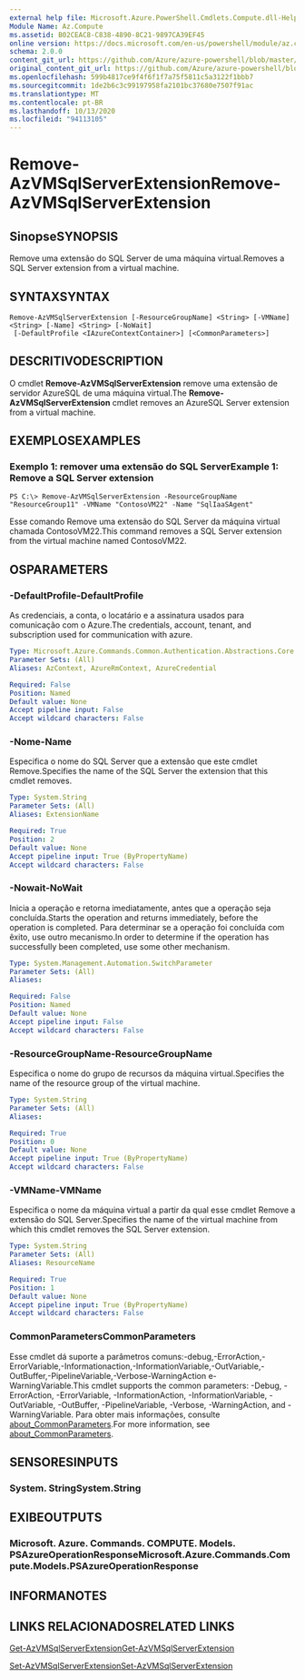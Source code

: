 ```yaml
---
external help file: Microsoft.Azure.PowerShell.Cmdlets.Compute.dll-Help.xml
Module Name: Az.Compute
ms.assetid: B02CEAC8-C838-4890-8C21-9897CA39EF45
online version: https://docs.microsoft.com/en-us/powershell/module/az.compute/remove-azvmsqlserverextension
schema: 2.0.0
content_git_url: https://github.com/Azure/azure-powershell/blob/master/src/Compute/Compute/help/Remove-AzVMSqlServerExtension.md
original_content_git_url: https://github.com/Azure/azure-powershell/blob/master/src/Compute/Compute/help/Remove-AzVMSqlServerExtension.md
ms.openlocfilehash: 599b4817ce9f4f6f1f7a75f5811c5a3122f1bbb7
ms.sourcegitcommit: 1de2b6c3c99197958fa2101bc37680e7507f91ac
ms.translationtype: MT
ms.contentlocale: pt-BR
ms.lasthandoff: 10/13/2020
ms.locfileid: "94113105"
---
```

# <span data-ttu-id="7a5a0-101">Remove-AzVMSqlServerExtension</span><span class="sxs-lookup"><span data-stu-id="7a5a0-101">Remove-AzVMSqlServerExtension</span></span>

## <span data-ttu-id="7a5a0-102">Sinopse</span><span class="sxs-lookup"><span data-stu-id="7a5a0-102">SYNOPSIS</span></span>
<span data-ttu-id="7a5a0-103">Remove uma extensão do SQL Server de uma máquina virtual.</span><span class="sxs-lookup"><span data-stu-id="7a5a0-103">Removes a SQL Server extension from a virtual machine.</span></span>

## <span data-ttu-id="7a5a0-104">SYNTAX</span><span class="sxs-lookup"><span data-stu-id="7a5a0-104">SYNTAX</span></span>

```
Remove-AzVMSqlServerExtension [-ResourceGroupName] <String> [-VMName] <String> [-Name] <String> [-NoWait]
 [-DefaultProfile <IAzureContextContainer>] [<CommonParameters>]
```

## <span data-ttu-id="7a5a0-105">DESCRITIVO</span><span class="sxs-lookup"><span data-stu-id="7a5a0-105">DESCRIPTION</span></span>
<span data-ttu-id="7a5a0-106">O cmdlet **Remove-AzVMSqlServerExtension** remove uma extensão de servidor AzureSQL de uma máquina virtual.</span><span class="sxs-lookup"><span data-stu-id="7a5a0-106">The **Remove-AzVMSqlServerExtension** cmdlet removes an AzureSQL Server extension from a virtual machine.</span></span>

## <span data-ttu-id="7a5a0-107">EXEMPLOS</span><span class="sxs-lookup"><span data-stu-id="7a5a0-107">EXAMPLES</span></span>

### <span data-ttu-id="7a5a0-108">Exemplo 1: remover uma extensão do SQL Server</span><span class="sxs-lookup"><span data-stu-id="7a5a0-108">Example 1: Remove a SQL Server extension</span></span>
```
PS C:\> Remove-AzVMSqlServerExtension -ResourceGroupName "ResourceGroup11" -VMName "ContosoVM22" -Name "SqlIaaSAgent"
```

<span data-ttu-id="7a5a0-109">Esse comando Remove uma extensão do SQL Server da máquina virtual chamada ContosoVM22.</span><span class="sxs-lookup"><span data-stu-id="7a5a0-109">This command removes a SQL Server extension from the virtual machine named ContosoVM22.</span></span>

## <span data-ttu-id="7a5a0-110">OS</span><span class="sxs-lookup"><span data-stu-id="7a5a0-110">PARAMETERS</span></span>

### <span data-ttu-id="7a5a0-111">-DefaultProfile</span><span class="sxs-lookup"><span data-stu-id="7a5a0-111">-DefaultProfile</span></span>
<span data-ttu-id="7a5a0-112">As credenciais, a conta, o locatário e a assinatura usados para comunicação com o Azure.</span><span class="sxs-lookup"><span data-stu-id="7a5a0-112">The credentials, account, tenant, and subscription used for communication with azure.</span></span>

```yaml
Type: Microsoft.Azure.Commands.Common.Authentication.Abstractions.Core.IAzureContextContainer
Parameter Sets: (All)
Aliases: AzContext, AzureRmContext, AzureCredential

Required: False
Position: Named
Default value: None
Accept pipeline input: False
Accept wildcard characters: False
```

### <span data-ttu-id="7a5a0-113">-Nome</span><span class="sxs-lookup"><span data-stu-id="7a5a0-113">-Name</span></span>
<span data-ttu-id="7a5a0-114">Especifica o nome do SQL Server que a extensão que este cmdlet Remove.</span><span class="sxs-lookup"><span data-stu-id="7a5a0-114">Specifies the name of the SQL Server the extension that this cmdlet removes.</span></span>

```yaml
Type: System.String
Parameter Sets: (All)
Aliases: ExtensionName

Required: True
Position: 2
Default value: None
Accept pipeline input: True (ByPropertyName)
Accept wildcard characters: False
```

### <span data-ttu-id="7a5a0-115">-Nowait</span><span class="sxs-lookup"><span data-stu-id="7a5a0-115">-NoWait</span></span>
<span data-ttu-id="7a5a0-116">Inicia a operação e retorna imediatamente, antes que a operação seja concluída.</span><span class="sxs-lookup"><span data-stu-id="7a5a0-116">Starts the operation and returns immediately, before the operation is completed.</span></span> <span data-ttu-id="7a5a0-117">Para determinar se a operação foi concluída com êxito, use outro mecanismo.</span><span class="sxs-lookup"><span data-stu-id="7a5a0-117">In order to determine if the operation has successfully been completed, use some other mechanism.</span></span>

```yaml
Type: System.Management.Automation.SwitchParameter
Parameter Sets: (All)
Aliases:

Required: False
Position: Named
Default value: None
Accept pipeline input: False
Accept wildcard characters: False
```

### <span data-ttu-id="7a5a0-118">-ResourceGroupName</span><span class="sxs-lookup"><span data-stu-id="7a5a0-118">-ResourceGroupName</span></span>
<span data-ttu-id="7a5a0-119">Especifica o nome do grupo de recursos da máquina virtual.</span><span class="sxs-lookup"><span data-stu-id="7a5a0-119">Specifies the name of the resource group of the virtual machine.</span></span>

```yaml
Type: System.String
Parameter Sets: (All)
Aliases:

Required: True
Position: 0
Default value: None
Accept pipeline input: True (ByPropertyName)
Accept wildcard characters: False
```

### <span data-ttu-id="7a5a0-120">-VMName</span><span class="sxs-lookup"><span data-stu-id="7a5a0-120">-VMName</span></span>
<span data-ttu-id="7a5a0-121">Especifica o nome da máquina virtual a partir da qual esse cmdlet Remove a extensão do SQL Server.</span><span class="sxs-lookup"><span data-stu-id="7a5a0-121">Specifies the name of the virtual machine from which this cmdlet removes the SQL Server extension.</span></span>

```yaml
Type: System.String
Parameter Sets: (All)
Aliases: ResourceName

Required: True
Position: 1
Default value: None
Accept pipeline input: True (ByPropertyName)
Accept wildcard characters: False
```

### <span data-ttu-id="7a5a0-122">CommonParameters</span><span class="sxs-lookup"><span data-stu-id="7a5a0-122">CommonParameters</span></span>
<span data-ttu-id="7a5a0-123">Esse cmdlet dá suporte a parâmetros comuns:-debug,-ErrorAction,-ErrorVariable,-Informationaction,-InformationVariable,-OutVariable,-OutBuffer,-PipelineVariable,-Verbose-WarningAction e-WarningVariable.</span><span class="sxs-lookup"><span data-stu-id="7a5a0-123">This cmdlet supports the common parameters: -Debug, -ErrorAction, -ErrorVariable, -InformationAction, -InformationVariable, -OutVariable, -OutBuffer, -PipelineVariable, -Verbose, -WarningAction, and -WarningVariable.</span></span> <span data-ttu-id="7a5a0-124">Para obter mais informações, consulte [about_CommonParameters](http://go.microsoft.com/fwlink/?LinkID=113216).</span><span class="sxs-lookup"><span data-stu-id="7a5a0-124">For more information, see [about_CommonParameters](http://go.microsoft.com/fwlink/?LinkID=113216).</span></span>

## <span data-ttu-id="7a5a0-125">SENSORES</span><span class="sxs-lookup"><span data-stu-id="7a5a0-125">INPUTS</span></span>

### <span data-ttu-id="7a5a0-126">System. String</span><span class="sxs-lookup"><span data-stu-id="7a5a0-126">System.String</span></span>

## <span data-ttu-id="7a5a0-127">EXIBE</span><span class="sxs-lookup"><span data-stu-id="7a5a0-127">OUTPUTS</span></span>

### <span data-ttu-id="7a5a0-128">Microsoft. Azure. Commands. COMPUTE. Models. PSAzureOperationResponse</span><span class="sxs-lookup"><span data-stu-id="7a5a0-128">Microsoft.Azure.Commands.Compute.Models.PSAzureOperationResponse</span></span>

## <span data-ttu-id="7a5a0-129">INFORMA</span><span class="sxs-lookup"><span data-stu-id="7a5a0-129">NOTES</span></span>

## <span data-ttu-id="7a5a0-130">LINKS RELACIONADOS</span><span class="sxs-lookup"><span data-stu-id="7a5a0-130">RELATED LINKS</span></span>

[<span data-ttu-id="7a5a0-131">Get-AzVMSqlServerExtension</span><span class="sxs-lookup"><span data-stu-id="7a5a0-131">Get-AzVMSqlServerExtension</span></span>](./Get-AzVMSqlServerExtension.md)

[<span data-ttu-id="7a5a0-132">Set-AzVMSqlServerExtension</span><span class="sxs-lookup"><span data-stu-id="7a5a0-132">Set-AzVMSqlServerExtension</span></span>](./Set-AzVMSqlServerExtension.md)


